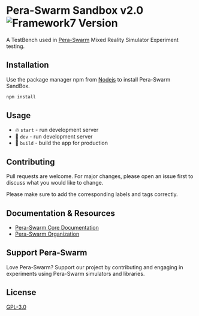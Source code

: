 # Pera-Swarm Sandbox v2.0 ![Framework7 Version](https://github.com/NuwanJ/pera-swarm-sandbox/workflows/DeployCI/badge.svg?branch=framework7)
A TestBench used in [Pera-Swarm](https://pera-swarm.ce.pdn.ac.lk) Mixed Reality Simulator Experiment testing.


## Installation

Use the package manager npm from [Nodejs](https://nodejs.org/) to install Pera-Swarm SandBox.

```bash
npm install
```

## Usage

* 🔥 `start` - run development server
* 🔧 `dev` - run development server
* 🔧 `build` - build the app for production

## Contributing
Pull requests are welcome. For major changes, please open an issue first to discuss what you would like to change.

Please make sure to add the corresponding labels and tags correctly.

## Documentation & Resources

* [Pera-Swarm Core Documentation](https://pera-swarm.ce.pdn.ac.lk/docs/)
* [Pera-Swarm Organization](https://github.com/Pera-Swarm/)

## Support Pera-Swarm

Love Pera-Swarm? Support our project by contributing and engaging in experiments using Pera-Swarm simulators and libraries.

## License
[GPL-3.0](https://github.com/Pera-Swarm/sandbox/blob/main/LICENSE)
